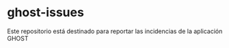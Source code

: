 # ghost-issues
Este repositorio está destinado para reportar las incidencias de la aplicación GHOST
